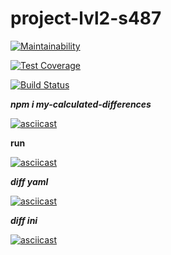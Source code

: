 # project-lvl2-s487

[![Maintainability](https://api.codeclimate.com/v1/badges/a99a88d28ad37a79dbf6/maintainability)](https://codeclimate.com/github/codeclimate/codeclimate/maintainability)

[![Test Coverage](https://api.codeclimate.com/v1/badges/a99a88d28ad37a79dbf6/test_coverage)](https://codeclimate.com/github/codeclimate/codeclimate/test_coverage)

[![Build Status](https://travis-ci.com/bombom70/project-lvl2-s487.svg?branch=master)](https://travis-ci.com/bombom70/project-lvl2-s487)

***npm i my-calculated-differences***

[![asciicast](https://asciinema.org/a/OhILJ2PX2O7NbKp6Yf0HizFFi.svg)](https://asciinema.org/a/OhILJ2PX2O7NbKp6Yf0HizFFi)


**run**

[![asciicast](https://asciinema.org/a/KEZggSvoMFTPr9Mo2YFiQxmRB.svg)](https://asciinema.org/a/KEZggSvoMFTPr9Mo2YFiQxmRB)


***diff yaml***

[![asciicast](https://asciinema.org/a/86BOJLG4NnwlCdVKKLBdCgaoa.svg)](https://asciinema.org/a/86BOJLG4NnwlCdVKKLBdCgaoa)

***diff ini***

[![asciicast](https://asciinema.org/a/YGqWzJv86g0ICs5vNCUNqrrO5.svg)](https://asciinema.org/a/YGqWzJv86g0ICs5vNCUNqrrO5)